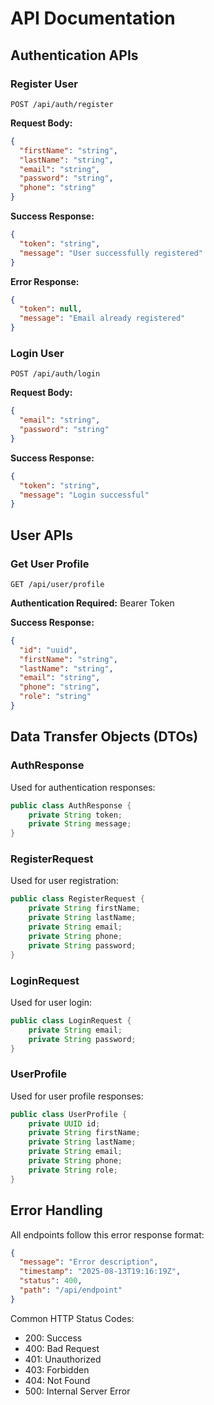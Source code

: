 # API Documentation

## Authentication APIs

### Register User

```http
POST /api/auth/register
```

**Request Body:**

```json
{
  "firstName": "string",
  "lastName": "string",
  "email": "string",
  "password": "string",
  "phone": "string"
}
```

**Success Response:**

```json
{
  "token": "string",
  "message": "User successfully registered"
}
```

**Error Response:**

```json
{
  "token": null,
  "message": "Email already registered"
}
```

### Login User

```http
POST /api/auth/login
```

**Request Body:**

```json
{
  "email": "string",
  "password": "string"
}
```

**Success Response:**

```json
{
  "token": "string",
  "message": "Login successful"
}
```

## User APIs

### Get User Profile

```http
GET /api/user/profile
```

**Authentication Required:** Bearer Token

**Success Response:**

```json
{
  "id": "uuid",
  "firstName": "string",
  "lastName": "string",
  "email": "string",
  "phone": "string",
  "role": "string"
}
```

## Data Transfer Objects (DTOs)

### AuthResponse

Used for authentication responses:

```java
public class AuthResponse {
    private String token;
    private String message;
}
```

### RegisterRequest

Used for user registration:

```java
public class RegisterRequest {
    private String firstName;
    private String lastName;
    private String email;
    private String phone;
    private String password;
}
```

### LoginRequest

Used for user login:

```java
public class LoginRequest {
    private String email;
    private String password;
}
```

### UserProfile

Used for user profile responses:

```java
public class UserProfile {
    private UUID id;
    private String firstName;
    private String lastName;
    private String email;
    private String phone;
    private String role;
}
```

## Error Handling

All endpoints follow this error response format:

```json
{
  "message": "Error description",
  "timestamp": "2025-08-13T19:16:19Z",
  "status": 400,
  "path": "/api/endpoint"
}
```

Common HTTP Status Codes:

- 200: Success
- 400: Bad Request
- 401: Unauthorized
- 403: Forbidden
- 404: Not Found
- 500: Internal Server Error
